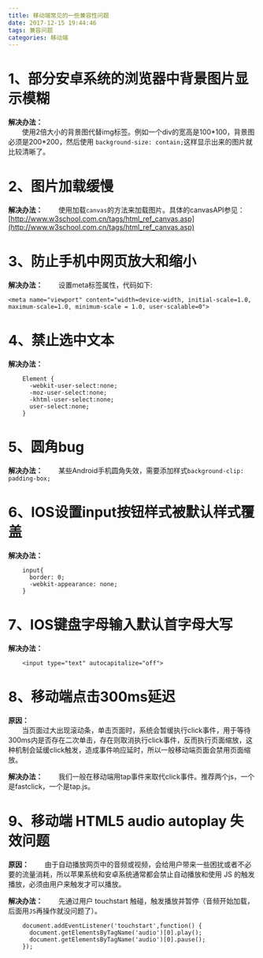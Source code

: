 ```yaml
---
title: 移动端常见的一些兼容性问题
date: 2017-12-15 19:44:46
tags: 兼容问题
categories: 移动端
---
```

# 1、部分安卓系统的浏览器中背景图片显示模糊     

**解决办法：**    
&emsp;&emsp;使用2倍大小的背景图代替img标签。例如一个div的宽高是100\*100，背景图必须是200\*200，然后使用
`background-size: contain;`这样显示出来的图片就比较清晰了。

# 2、图片加载缓慢  

**解决办法：**
&emsp;&emsp;使用加载`canvas`的方法来加载图片。具体的canvasAPI参见：  
[http://www.w3school.com.cn/tags/html_ref_canvas.asp](http://www.w3school.com.cn/tags/html_ref_canvas.asp)

# 3、防止手机中网页放大和缩小  

**解决办法：**
&emsp;&emsp;设置meta标签属性，代码如下:  

```
<meta name="viewport" content="width=device-width, initial-scale=1.0, maximum-scale=1.0, minimum-scale = 1.0, user-scalable=0">
```

# 4、禁止选中文本  

**解决办法：**
```
    Element {
      -webkit-user-select:none;
      -moz-user-select:none;
      -khtml-user-select:none;
      user-select:none;
    }
```

# 5、圆角bug  

**解决办法：**
&emsp;&emsp;某些Android手机圆角失效，需要添加样式`background-clip: padding-box;`


# 6、IOS设置input按钮样式被默认样式覆盖  

**解决办法：**
```
    input{
      border: 0; 
      -webkit-appearance: none; 
    }
```

# 7、IOS键盘字母输入默认首字母大写  

**解决办法：**
```
    <input type="text" autocapitalize="off">
```

# 8、移动端点击300ms延迟  

**原因：**  
&emsp;&emsp;当页面过大出现滚动条，单击页面时，系统会暂缓执行click事件，用于等待300ms内是否存在二次单击，存在则取消执行click事件，反而执行页面缩放，这种机制会延缓click触发，造成事件响应延时，所以一般移动端页面会禁用页面缩放。

**解决办法：**
&emsp;&emsp;我们一般在移动端用tap事件来取代click事件。推荐两个js，一个是fastclick，一个是tap.js。

# 9、移动端 HTML5 audio autoplay 失效问题  

**原因：**
&emsp;&emsp;由于自动播放网页中的音频或视频，会给用户带来一些困扰或者不必要的流量消耗，所以苹果系统和安卓系统通常都会禁止自动播放和使用 JS 的触发播放，必须由用户来触发才可以播放。

**解决办法：**
&emsp;&emsp;先通过用户 touchstart 触碰，触发播放并暂停（音频开始加载，后面用`JS`再操作就没问题了）。
```
    document.addEventListener('touchstart',function() {
      document.getElementsByTagName('audio')[0].play();
      document.getElementsByTagName('audio')[0].pause();
    });
```
